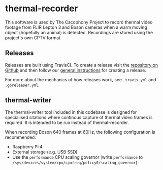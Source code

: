 # thermal-recorder

This software is used by The Cacophony Project to record thermal video
footage from FLIR Lepton 3 and Boson cameras when a warm moving object
(hopefully an animal) is detected. Recordings are stored using the
project's own CPTV format.

## Releases

Releases are built using TravisCI. To create a release visit the
[repository on Github](https://github.com/TheCacophonyProject/thermal-recorder/releases)
and then follow our [general instructions](https://docs.cacophony.org.nz/home/creating-releases)
for creating a release.

For more about the mechanics of how releases work, see `.travis.yml` and `.goreleaser.yml`.

## thermal-writer

The thermal-writer tool included in this codebase is designed for
specialised sitations where continous capture of thermal video frames
is required. It is intended to be run instead of thermal-recorder.

When recording Boson 640 frames at 60Hz, the following configuration
is recommended:

- Raspberry Pi 4
- External storage (e.g. USB SSD)
- Use the `performance` CPU scaling governor (write `performance` to `/sys/devices/system/cpu/cpufreq/policy0/scaling_governor`)
